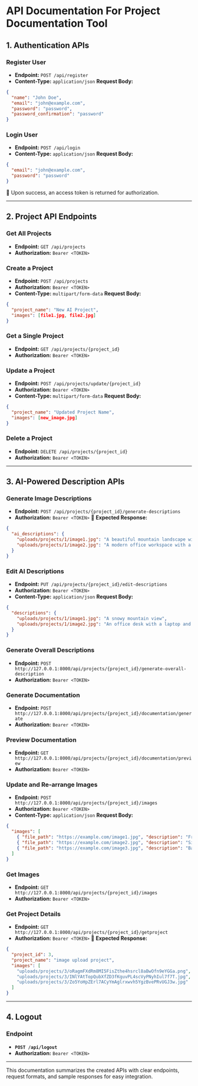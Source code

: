 # API Documentation For Project Documentation Tool

## 1. Authentication APIs
### Register User
- **Endpoint:** `POST /api/register`
- **Content-Type:** `application/json`
**Request Body:**
```json
{
  "name": "John Doe",
  "email": "john@example.com",
  "password": "password",
  "password_confirmation": "password"
}
```
### Login User
- **Endpoint:** `POST /api/login`
- **Content-Type:** `application/json`
**Request Body:**
```json
{
  "email": "john@example.com",
  "password": "password"
}
```
📌 Upon success, an access token is returned for authorization.

---
## 2. Project API Endpoints
### Get All Projects
- **Endpoint:** `GET /api/projects`
- **Authorization:** `Bearer <TOKEN>`

### Create a Project
- **Endpoint:** `POST /api/projects`
- **Authorization:** `Bearer <TOKEN>`
- **Content-Type:** `multipart/form-data`
**Request Body:**
```json
{
  "project_name": "New AI Project",
  "images": [file1.jpg, file2.jpg]
}
```
### Get a Single Project
- **Endpoint:** `GET /api/projects/{project_id}`
- **Authorization:** `Bearer <TOKEN>`

### Update a Project
- **Endpoint:** `POST /api/projects/update/{project_id}`
- **Authorization:** `Bearer <TOKEN>`
- **Content-Type:** `multipart/form-data`
**Request Body:**
```json
{
  "project_name": "Updated Project Name",
  "images": [new_image.jpg]
}
```
### Delete a Project
- **Endpoint:** `DELETE /api/projects/{project_id}`
- **Authorization:** `Bearer <TOKEN>`

---
## 3. AI-Powered Description APIs
### Generate Image Descriptions
- **Endpoint:** `POST /api/projects/{project_id}/generate-descriptions`
- **Authorization:** `Bearer <TOKEN>`
📌 **Expected Response:**
```json
{
  "ai_descriptions": {
    "uploads/projects/1/image1.jpg": "A beautiful mountain landscape with a clear blue sky.",
    "uploads/projects/1/image2.jpg": "A modern office workspace with a laptop on the desk."
  }
}
```
### Edit AI Descriptions
- **Endpoint:** `PUT /api/projects/{project_id}/edit-descriptions`
- **Authorization:** `Bearer <TOKEN>`
- **Content-Type:** `application/json`
**Request Body:**
```json
{
  "descriptions": {
    "uploads/projects/1/image1.jpg": "A snowy mountain view",
    "uploads/projects/1/image2.jpg": "An office desk with a laptop and books"
  }
}
```
### Generate Overall Descriptions
- **Endpoint:** `POST http://127.0.0.1:8000/api/projects/{project_id}/generate-overall-description`
- **Authorization:** `Bearer <TOKEN>`

### Generate Documentation
- **Endpoint:** `POST http://127.0.0.1:8000/api/projects/{project_id}/documentation/generate`
- **Authorization:** `Bearer <TOKEN>`

### Preview Documentation
- **Endpoint:** `GET http://127.0.0.1:8000/api/projects/{project_id}/documentation/preview`
- **Authorization:** `Bearer <TOKEN>`

### Update and Re-arrange Images
- **Endpoint:** `POST http://127.0.0.1:8000/api/projects/{project_id}/images`
- **Authorization:** `Bearer <TOKEN>`
- **Content-Type:** `application/json`
**Request Body:**
```json
{
  "images": [
    { "file_path": "https://example.com/image1.jpg", "description": "Front View", "order": 1 },
    { "file_path": "https://example.com/image2.jpg", "description": "Side View", "order": 3 },
    { "file_path": "https://example.com/image3.jpg", "description": "Back View", "order": 2 }
  ]
}
```
### Get Images
- **Endpoint:** `GET http://127.0.0.1:8000/api/projects/{project_id}/images`
- **Authorization:** `Bearer <TOKEN>`

### Get Project Details
- **Endpoint:** `GET http://127.0.0.1:8000/api/projects/{project_id}/getproject`
- **Authorization:** `Bearer <TOKEN>`
📌 **Expected Response:**
```json
{
  "project_id": 3,
  "project_name": "image upload project",
  "images": [
    "uploads/projects/3/oRagmFXdRm8MI5FisZthe4hsrcl8aBwOfn9eYGGa.png",
    "uploads/projects/3/INlYAtTopQubXfZD3fKquvPL4scVyPNyhIul7f7T.jpg",
    "uploads/projects/3/Zo5YoHpZErl7ACyYmAglrxwvh5YgzBvePRvUGJ3w.jpg"
  ]
}
```

---
## 4. Logout
### Endpoint
- **`POST /api/logout`**
- **Authorization:** `Bearer <TOKEN>`

---
This documentation summarizes the created APIs with clear endpoints, request formats, and sample responses for easy integration.

